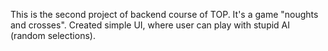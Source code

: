 This is the second project of backend course of TOP. It's a game "noughts and crosses". Created simple UI, where user can play with stupid AI (random selections).
